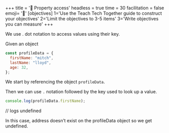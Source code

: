 +++
title = '🚪 Property access'
headless = true
time = 30
facilitation = false
emoji= '🧩'
[objectives]
    1='Use the Teach Tech Together guide to construct your objectives'
    2='Limit the objectives to 3-5 items'
    3='Write objectives you can measure'
+++

We use . dot notation to access values using their key.

Given an object

```js
const profileData = {
  firstName: "mitch",
  lastName: "lloyd",
  age: 32,
};
```

We start by referencing the object `profileData`.

Then we can use `.` notation followed by the key used to look up a value.

```js
console.log(profileData.firstName);
```

// logs undefined

In this case, address doesn’t exist on the profileData object so we get undefined.
